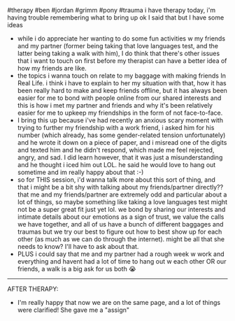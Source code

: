#therapy #ben #jordan #grimm #pony #trauma
i have therapy today, i'm having trouble remembering what to bring up
ok I said that but I have some ideas

- while i do appreciate her wanting to do some fun activities w my friends and my partner (former being taking that love languages test, and the latter being taking a walk with him), I do think that there's other issues that i want to touch on first before my therapist can have a better idea of how my friends are like.
- the topics i wanna touch on relate to my baggage with making friends In Real Life. i think i have to explain to her my situation with that, how it has been really hard to make and keep friends offline, but it has always been easier for me to bond with people online from our shared interests and this is how i met my partner and friends and why it's been relatively easier for me to upkeep my friendships in the form of not face-to-face.
- I bring this up because i've had recently an anxious scary moment with trying to further my friendship with a work friend, i asked him for his number (which already, has some gender-related tension unfortunately) and he wrote it down on a piece of paper, and i misread one of the digits and texted him and he didn't respond, which made me feel rejected, angry, and sad. I did learn however, that it was just a misunderstanding and he thought i iced him out LOL. he said he would love to hang out sometime and im really happy about that :-)
- so for THIS session, i'd wanna talk more about this sort of thing, and that i might be a bit shy with talking about my friends/partner directly?? that me and my friends/partner are extremely odd and particular about a lot of things, so maybe something like taking a love languages test might not be a super great fit just yet lol. we bond by sharing our interests and intimate details about our emotions as a sign of trust, we value the calls we have together, and all of us have a bunch of different baggages and traumas but we try our best to figure out how to best show up for each other (as much as we can do through the internet). might be all that she needs to know? I'll have to ask about that.
- PLUS i could say that me and my partner had a rough week w work and everything and havent had a lot of time to hang out w each other OR our friends, a walk is a big ask for us both 😭
---
AFTER THERAPY:
- I'm really happy that now we are on the same page, and a lot of things were clarified! She gave me a "assign"